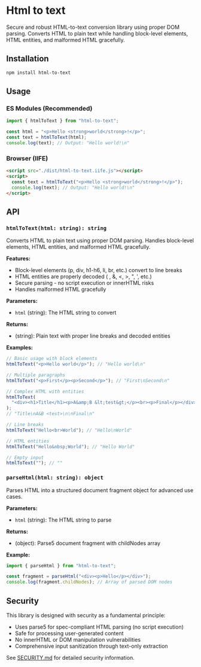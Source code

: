# Html to text

Secure and robust HTML-to-text conversion library using proper DOM parsing. Converts HTML to plain text while handling block-level elements, HTML entities, and malformed HTML gracefully.

## Installation

```bash
npm install html-to-text
```

## Usage

### ES Modules (Recommended)

```javascript
import { htmlToText } from "html-to-text";

const html = "<p>Hello <strong>world</strong>!</p>";
const text = htmlToText(html);
console.log(text); // Output: "Hello world!\n"
```

### Browser (IIFE)

```html
<script src="./dist/html-to-text.iife.js"></script>
<script>
  const text = htmlToText("<p>Hello <strong>world</strong>!</p>");
  console.log(text); // Output: "Hello world!\n"
</script>
```

## API

### `htmlToText(html: string): string`

Converts HTML to plain text using proper DOM parsing. Handles block-level elements, HTML entities, and malformed HTML gracefully.

**Features:**

- Block-level elements (p, div, h1-h6, li, br, etc.) convert to line breaks
- HTML entities are properly decoded (&nbsp;, &amp;, &lt;, &gt;, &quot;, &#39;, etc.)
- Secure parsing - no script execution or innerHTML risks
- Handles malformed HTML gracefully

**Parameters:**

- `html` (string): The HTML string to convert

**Returns:**

- (string): Plain text with proper line breaks and decoded entities

**Examples:**

```javascript
// Basic usage with block elements
htmlToText("<p>Hello world</p>"); // "Hello world\n"

// Multiple paragraphs
htmlToText("<p>First</p><p>Second</p>"); // "First\nSecond\n"

// Complex HTML with entities
htmlToText(
  "<div><h1>Title</h1><p>A&amp;B &lt;test&gt;</p><br><p>Final</p></div>"
);
// "Title\nA&B <test>\n\nFinal\n"

// Line breaks
htmlToText("Hello<br>World"); // "Hello\nWorld"

// HTML entities
htmlToText("Hello&nbsp;World"); // "Hello World"

// Empty input
htmlToText(""); // ""
```

### `parseHtml(html: string): object`

Parses HTML into a structured document fragment object for advanced use cases.

**Parameters:**

- `html` (string): The HTML string to parse

**Returns:**

- (object): Parse5 document fragment with childNodes array

**Example:**

```javascript
import { parseHtml } from "html-to-text";

const fragment = parseHtml("<div><p>Hello</p></div>");
console.log(fragment.childNodes); // Array of parsed DOM nodes
```

## Security

This library is designed with security as a fundamental principle:

- Uses parse5 for spec-compliant HTML parsing (no script execution)
- Safe for processing user-generated content
- No innerHTML or DOM manipulation vulnerabilities
- Comprehensive input sanitization through text-only extraction

See [SECURITY.md](SECURITY.md) for detailed security information.
